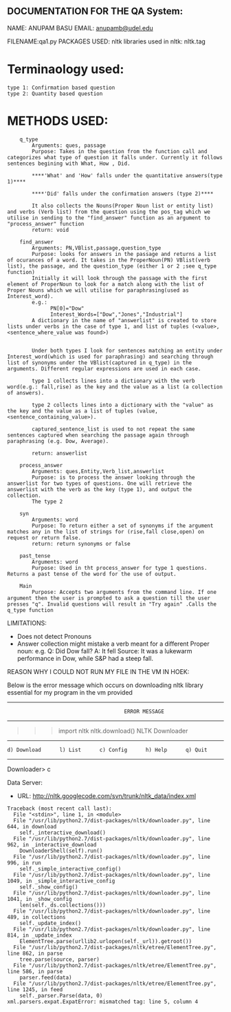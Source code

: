## DOCUMENTATION FOR THE QA System:
  NAME: ANUPAM BASU
  EMAIL: anupamb@udel.edu

  FILENAME:qa1.py
      PACKAGES USED: nltk
      libraries used in nltk: nltk.tag


# Terminaology used:
    type 1: Confirmation based question
    type 2: Quantity based question

# METHODS USED:
        q_type
            Arguments: ques, passage
            Purpose: Takes in the question from the function call and categorizes what type of question it falls under. Currently it follows sentences begining with What, How , Did.

            ****'What' and 'How' falls under the quantitative answers(type 1)****

            ****'Did' falls under the confirmation answers (type 2)****

            It also collects the Nouns(Proper Noun list or entity list) and verbs (Verb list) from the question using the pos_tag which we utilise in sending to the "find_answer" function as an argument to "process_answer" function
            return: void

        find_answer
            Arguments: PN,VBlist,passage,question_type
            Purpose: looks for answers in the passage and returns a list of ocurances of a word. It takes in the ProperNoun(PN) VBlist(verb list), the passage, and the question_type (either 1 or 2 ;see q_type function)
            Initially it will look through the passage with the first element of ProperNoun to look for a match along with the list of Proper Nouns which we will utilise for paraphrasing(used as Interest_word).
            e.g.:
                  PN[0]="Dow"
                  Interest_Words=["Dow","Jones","Industrial"]
            A dictionary in the name of "answerlist" is created to store lists under verbs in the case of type 1, and list of tuples (<value>, <sentence_where_value was found>)


            Under both types I look for sentences matching an entity under Interest_word(which is used for paraphrasing) and searching through list of synonyms under the VBlist(captured in q_type) in the arguments. Different regular expressions are used in each case.

            type 1 collects lines into a dictionary with the verb word(e.g.: fall,rise) as the key and the value as a list (a collection of answers).

            type 2 collects lines into a dictionary with the "value" as the key and the value as a list of tuples (value, <sentence_containing_value>).

            captured_sentence_list is used to not repeat the same sentences captured when searching the passage again through paraphrasing (e.g. Dow, Average).

            return: answerlist

        process_answer
            Arguments: ques,Entity,Verb_list,answerlist
            Purpose: is to process the answer looking through the answerlist for two types of questions. One will retrieve the answerlist with the verb as the key (type 1), and output the collection.
            The type 2

        syn
            Arguments: word
            Purpose: To return either a set of synonyms if the argument matches any in the list of strings for (rise,fall close,open) on request or return false.
            return: return synonyms or false

        past_tense
            Arguments: word
            Purpose: Used in tht process_answer for type 1 questions. Returns a past tense of the word for the use of output.

        Main
            Purpose: Accepts two arguments from the command line. If one argument then the user is prompted to ask a question till the user presses "q". Invalid questions will result in "Try again" .Calls the q_type function


LIMITATIONS:
  - Does not detect Pronouns
  - Answer collection might mistake a verb meant for a different Proper noun:
      e.g.
          Q: Did Dow fall?
          A: It fell
          Source:
          It was a lukewarm performance in Dow, while S&P had a steep fall.


REASON WHY I COULD NOT RUN MY FILE IN THE VM IN HOEK:


Below is the error message which occurs on downloading nltk library essential for my program in the vm provided

***************************************************************************************************************
                                          ERROR MESSAGE
***************************************************************************************************************

>>> import nltk
>>> nltk.download()
NLTK Downloader
---------------------------------------------------------------------------
    d) Download      l) List      c) Config      h) Help      q) Quit
---------------------------------------------------------------------------
Downloader> c

Data Server:
  - URL: <http://nltk.googlecode.com/svn/trunk/nltk_data/index.xml>
```
Traceback (most recent call last):
  File "<stdin>", line 1, in <module>
  File "/usr/lib/python2.7/dist-packages/nltk/downloader.py", line 644, in download
    self._interactive_download()
  File "/usr/lib/python2.7/dist-packages/nltk/downloader.py", line 962, in _interactive_download
    DownloaderShell(self).run()
  File "/usr/lib/python2.7/dist-packages/nltk/downloader.py", line 996, in run
    self._simple_interactive_config()
  File "/usr/lib/python2.7/dist-packages/nltk/downloader.py", line 1049, in _simple_interactive_config
    self._show_config()
  File "/usr/lib/python2.7/dist-packages/nltk/downloader.py", line 1041, in _show_config
    len(self._ds.collections()))
  File "/usr/lib/python2.7/dist-packages/nltk/downloader.py", line 489, in collections
    self._update_index()
  File "/usr/lib/python2.7/dist-packages/nltk/downloader.py", line 814, in _update_index
    ElementTree.parse(urllib2.urlopen(self._url)).getroot())
  File "/usr/lib/python2.7/dist-packages/nltk/etree/ElementTree.py", line 862, in parse
    tree.parse(source, parser)
  File "/usr/lib/python2.7/dist-packages/nltk/etree/ElementTree.py", line 586, in parse
    parser.feed(data)
  File "/usr/lib/python2.7/dist-packages/nltk/etree/ElementTree.py", line 1245, in feed
    self._parser.Parse(data, 0)
xml.parsers.expat.ExpatError: mismatched tag: line 5, column 4
```
